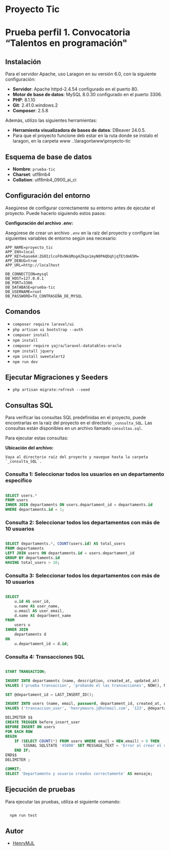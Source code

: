 # Proyecto Tic

# Prueba perfil 1. Convocatoria “Talentos en programación"

## Instalación

Para el servidor Apache, uso Laragon en su versión 6.0, con la siguiente configuración:

-   **Servidor**: Apache httpd-2.4.54 configurado en el puerto 80.
-   **Motor de base de datos**: MySQL 8.0.30 configurado en el puerto 3306.
-   **PHP**: 8.1.10
-   **Git**: 2.41.0.windows.2
-   **Composer**: 2.5.8

Además, utilizo las siguientes herramientas:

-   **Herramienta visualizadora de bases de datos**: DBeaver 24.0.5.
-   Para que el proyecto funcione deb estar en la ruta donde se instalo el laragon, en la carpeta www
    ..\laragon\www\proyecto-tic

## Esquema de base de datos

-   **Nombre**: `prueba-tic`
-   **Charset**: utf8mb4
-   **Collation**: utf8mb4_0900_ai_ci

## Configuración del entorno

Asegúrese de configurar correctamente su entorno antes de ejecutar el proyecto. Puede hacerlo siguiendo estos pasos:

**Configuración del archivo .env:**

Asegúrese de crear un archivo `.env` en la raíz del proyecto y configure las siguientes variables de entorno según sea necesario:

```plaintext
APP_NAME=proyecto_tic
APP_ENV=local
APP_KEY=base64:ZG0IzlcoF0vNkGMog4Zkqx1myN0PAQDqhjqTEtdm65M=
APP_DEBUG=true
APP_URL=http://localhost

DB_CONNECTION=mysql
DB_HOST=127.0.0.1
DB_PORT=3306
DB_DATABASE=prueba-tic
DB_USERNAME=root
DB_PASSWORD=TU_CONTRASEÑA_DE_MYSQL
```

## Comandos

-   `composer require laravel/ui`
-   `php artisan ui bootstrap --auth`
-   `composer install`
-   `npm install`
-   `composer require yajra/laravel-datatables-oracle`
-   `npm install jquery`
-   `npm install sweetalert2`
-   `npm run dev`


## Ejecutar Migraciones y Seeders

-   `php artisan migrate:refresh --seed`

## Consultas SQL

Para verificar las consultas SQL predefinidas en el proyecto, puede encontrarlas en la raíz del proyecto en el directorio `_consulta_SQL`. Las consultas están disponibles en un archivo llamado `consultas.sql`.

Para ejecutar estas consultas:

**Ubicación del archivo:**

    Vaya al directorio raíz del proyecto y navegue hasta la carpeta `_consulta_SQL`.

### Consulta 1: Seleccionar todos los usuarios en un departamento específico

```sql

SELECT users.*
FROM users
INNER JOIN departaments ON users.departament_id = departaments.id
WHERE departaments.id = 1;

```

### Consulta 2: Seleccionar todos los departamentos con más de 10 usuarios

```sql

SELECT departaments.*, COUNT(users.id) AS total_users
FROM departaments
LEFT JOIN users ON departaments.id = users.departament_id
GROUP BY departaments.id
HAVING total_users > 10;

```

### Consulta 3: Seleccionar todos los departamentos con más de 10 usuarios

```sql

SELECT
    u.id AS user_id,
    u.name AS user_name,
    u.email AS user_email,
    d.name AS department_name
FROM
    users u
INNER JOIN
    departaments d
ON
    u.departament_id = d.id;

```

### Consulta 4: Transacciones SQL

```sql

START TRANSACTION;

INSERT INTO departaments (name, description, created_at, updated_at)
VALUES ('prueba transaccion', 'probando el las transacciones', NOW(), NOW());

SET @departament_id = LAST_INSERT_ID();

INSERT INTO users (name, email, password, departament_id, created_at, updated_at)
VALUES ('transaccion_user', 'henrymauro.j@hotmail.com', '123', @departament_id, NOW(), NOW());

DELIMITER $$
CREATE TRIGGER before_insert_user
BEFORE INSERT ON users
FOR EACH ROW
BEGIN
    IF (SELECT COUNT(*) FROM users WHERE email = NEW.email) > 0 THEN
        SIGNAL SQLSTATE '45000' SET MESSAGE_TEXT = 'Error al crear el usuario: El correo electrónico ya está en uso';
    END IF;
END$$
DELIMITER ;

COMMIT;
SELECT 'Departamento y usuario creados correctamente' AS mensaje;


```

## Ejecución de pruebas

Para ejecutar las pruebas, utiliza el siguiente comando:

```bash

  npm run test

```

## Autor

-   [HenryMJL](https://github.com/HenryMJL)

